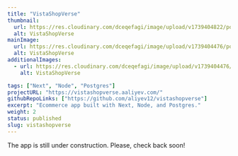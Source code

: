 ```yaml
---
title: "VistaShopVerse"
thumbnail:
  url: https://res.cloudinary.com/dceqefagi/image/upload/v1739404822/portfolio/vista_shop_verse_800x450_grkkwi.jpg
  alt: VistaShopVerse
mainImage:
  url: https://res.cloudinary.com/dceqefagi/image/upload/v1739404476/portfolio/vista_shop_verse_1600x900_zi8hpm.jpg
  alt: VistaShopVerse
additionalImages:
  - url: https://res.cloudinary.com/dceqefagi/image/upload/v1739404476/portfolio/vista_shop_verse_1600x900_zi8hpm.jpg
    alt: VistaShopVerse

tags: ["Next", "Node", "Postgres"]
projectURL: "https://vistashopverse.aaliyev.com/"
githubRepoLinks: ["https://github.com/aliyev12/vistashopverse"]
excerpt: "Ecommerce app built with Next, Node, and Postgres."
weight: 2
status: published
slug: vistashopverse
---
```


The app is still under construction. Please, check back soon!
